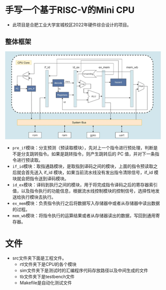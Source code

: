 #  手写一个基于RISC-V的Mini CPU

- 此项目是合肥工业大学宣城校区2022年硬件综合设计的项目。

    

## 整体框架

![image-1](readme.assets/整体架构.png)

- `pre_if`模块：分支预测（预读取模块），先对上一个指令进行预处理，判断是不是分支跳转指令。如果是跳转指令，则产生跳转后的 PC 值，并对下一条指令进行预读取。
- `if_id`模块：取指通路模块，是取指到译码之间的模块，上面的指令预读取之后就会首先送入 if_id 模块，如果当前流水线没有发出指令清除信号，if_id 模块就会把指令送到译码模块。
- `id_ex`模块：译码到执行之间的模块，用于将完成指令译码之后的寄存器索引值，以及指令执行的功能信息，根据流水线控制模块的控制信号，选择性地发送给执行模块去执行。
- `ex_mem`模块：负责指令执行之后将数据写入存储器中或者从存储器中读出数据的过程。
- `mem_wb`模块：将指令执行的运算结果或者从存储器读出的数据，写回到通用寄存器。



# 文件

- src文件夹下面是工程文件。
  - rtl文件夹下是CPU的各个模块
  - sim文件夹下是测试时的汇编程序代码存放路径以及中间生成的文件
  - tb文件夹下是testbench文件
  - Makefile是自动化测试文件

